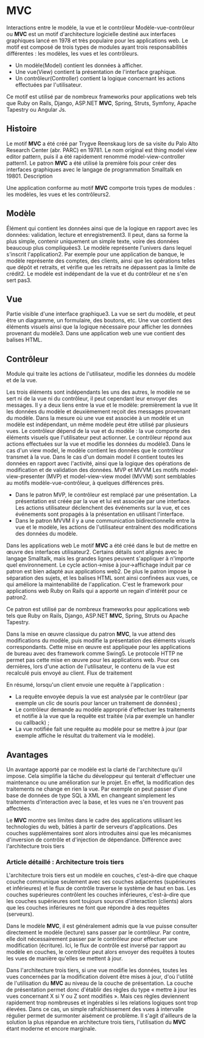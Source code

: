 # **MVC**

Interactions entre le modèle, la vue et le contrôleur
Modèle-vue-contrôleur ou **MVC** est un motif d'architecture logicielle destiné aux interfaces graphiques lancé en 1978 et très populaire pour les applications web. Le motif est composé de trois types de modules ayant trois responsabilités différentes : les modèles, les vues et les contrôleurs.

- Un modèle(Model) contient les données à afficher.
- Une vue(View) contient la présentation de l'interface graphique.
- Un contrôleur(Controller) contient la logique concernant les actions effectuées par l'utilisateur.

Ce motif est utilisé par de nombreux frameworks pour applications web tels que Ruby on Rails, Django, ASP.NET **MVC**, Spring, Struts, Symfony, Apache Tapestry ou Angular Js.

## Histoire

Le motif **MVC** a été créé par Trygve Reenskaug lors de sa visite du Palo Alto Research Center (abr. PARC) en 19781. 
Le nom original est thing model view editor pattern, puis il a été rapidement renommé model-view-controller pattern1. 
Le patron **MVC** a été utilisé la première fois pour créer des interfaces graphiques avec le langage de programmation Smalltalk en 19801.
Description

Une application conforme au motif **MVC** comporte trois types de modules : les modèles, les vues et les contrôleurs2.

## Modèle

Élément qui contient les données ainsi que de la logique en rapport avec les données: validation, lecture et enregistrement3. Il peut, dans sa forme la plus simple, contenir uniquement un simple texte, voire des données beaucoup plus compliquées3. Le modèle représente l'univers dans lequel s'inscrit l'application2. Par exemple pour une application de banque, le modèle représente des comptes, des clients, ainsi que les opérations telles que dépôt et retraits, et vérifie que les retraits ne dépassent pas la limite de crédit2. Le modèle est indépendant de la vue et du contrôleur et ne s'en sert pas3.

## Vue

Partie visible d'une interface graphique3. La vue se sert du modèle, et peut être un diagramme, un formulaire, des boutons, etc. 
Une vue contient des éléments visuels ainsi que la logique nécessaire pour afficher les données provenant du modèle3. 
Dans une application web une vue contient des balises HTML.

## Contrôleur

Module qui traite les actions de l'utilisateur, modifie les données du modèle et de la vue.

Les trois éléments sont indépendants les uns des autres, le modèle ne se sert ni de la vue ni du contrôleur, il peut cependant leur envoyer des messages. Il y a deux liens entre la vue et le modèle: premièrement la vue lit les données du modèle et deuxièmement reçoit des messages provenant du modèle.  Dans la mesure où une vue est associée à un modèle et un modèle est indépendant, un même modèle peut être utilisé par plusieurs vues.
Le contrôleur dépend de la vue et du modèle : la vue comporte des éléments visuels que l'utilisateur peut actionner. Le contrôleur répond aux actions effectuées sur la vue et modifie les données du modèle3. Dans le cas d'un view model, le modèle contient les données que le contrôleur transmet à la vue. Dans le cas d'un domain model il contient toutes les données en rapport avec l'activité, ainsi que la logique des opérations de modification et de validation des données. MVP et MVVM Les motifs model-view-presenter (MVP) et model-view-view model (MVVM) sont semblables au motifs modèle-vue-contrôleur, à quelques différences près.

* Dans le patron MVP, le contrôleur est remplacé par une présentation. La présentation est créée par la vue et lui est associée par une interface. Les actions utilisateur déclenchent des événements sur la vue, et ces événements sont propagés à la présentation en utilisant l'interface.
* Dans le patron MVVM il y a une communication bidirectionnelle entre la vue et le modèle, les actions de l'utilisateur entraînent des modifications des données du modèle.

Dans les applications web Le motif **MVC** a été créé dans le but de mettre en œuvre des interfaces utilisateur2. Certains détails sont alignés avec le langage Smalltalk, mais les grandes lignes peuvent s'appliquer à n'importe quel environnement. 
Le cycle action->mise à jour->affichage induit par ce patron est bien adapté aux applications web2. De plus le patron impose la séparation des sujets, et les balises HTML sont ainsi confinées aux vues, ce qui améliore la maintenabilité de l'application. 
C'est le framework pour applications web Ruby on Rails qui a apporté un regain d'intérêt pour ce patron2.

Ce patron est utilisé par de nombreux frameworks pour applications web tels que Ruby on Rails, Django, ASP.NET **MVC**, Spring, Struts ou Apache Tapestry.

Dans la mise en œuvre classique du patron **MVC**, la vue attend des modifications du modèle, puis modifie la présentation des éléments visuels correspondants. 
Cette mise en œuvre est appliquée pour les applications de bureau avec des framework comme Swing5. Le protocole HTTP ne permet pas cette mise en œuvre pour les applications web. 
Pour ces dernières, lors d'une action de l'utilisateur, le contenu de la vue est recalculé puis envoyé au client.
Flux de traitement

En résumé, lorsqu'un client envoie une requête à l'application :

- La requête envoyée depuis la vue est analysée par le contrôleur (par exemple un clic de souris pour lancer un traitement de données) ;
- Le contrôleur demande au modèle approprié d'effectuer les traitements et notifie à la vue que la requête est traitée (via par exemple un handler ou callback) ;
- La vue notifiée fait une requête au modèle pour se mettre à jour (par exemple affiche le résultat du traitement via le modèle).

## Avantages

Un avantage apporté par ce modèle est la clarté de l'architecture qu'il impose. Cela simplifie la tâche du développeur qui tenterait d'effectuer une maintenance ou une amélioration sur le projet. En effet, la modification des traitements ne change en rien la vue. Par exemple on peut passer d'une base de données de type SQL à XML en changeant simplement les traitements d'interaction avec la base, et les vues ne s'en trouvent pas affectées.

Le **MVC** montre ses limites dans le cadre des applications utilisant les technologies du web, bâties à partir de serveurs d'applications. Des couches supplémentaires sont alors introduites ainsi que les mécanismes d'inversion de contrôle et d'injection de dépendance.
Différence avec l'architecture trois tiers

### Article détaillé : Architecture trois tiers

L'architecture trois tiers est un modèle en couches, c'est-à-dire que chaque couche communique seulement avec ses couches adjacentes (supérieures et inférieures) et le flux de contrôle traverse le système de haut en bas. Les couches supérieures contrôlent les couches inférieures, c'est-à-dire que les couches supérieures sont toujours sources d'interaction (clients) alors que les couches inférieures ne font que répondre à des requêtes (serveurs).

Dans le modèle **MVC**, il est généralement admis que la vue puisse consulter directement le modèle (lecture) sans passer par le contrôleur. Par contre, elle doit nécessairement passer par le contrôleur pour effectuer une modification (écriture). Ici, le flux de contrôle est inversé par rapport au modèle en couches, le contrôleur peut alors envoyer des requêtes à toutes les vues de manière qu'elles se mettent à jour.

Dans l'architecture trois tiers, si une vue modifie les données, toutes les vues concernées par la modification doivent être mises à jour, d'où l'utilité de l'utilisation du **MVC** au niveau de la couche de présentation. La couche de présentation permet donc d'établir des règles du type « mettre à jour les vues concernant X si Y ou Z sont modifiés ». Mais ces règles deviennent rapidement trop nombreuses et ingérables si les relations logiques sont trop élevées. Dans ce cas, un simple rafraîchissement des vues à intervalle régulier permet de surmonter aisément ce problème. Il s'agit d'ailleurs de la solution la plus répandue en architecture trois tiers, l'utilisation du **MVC** étant moderne et encore marginale.